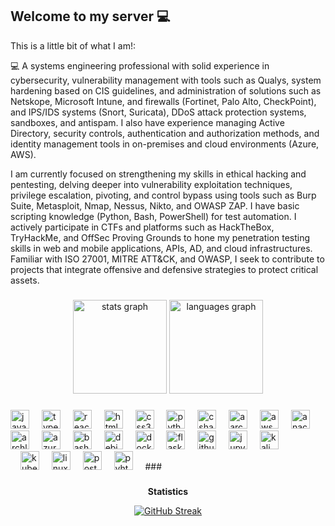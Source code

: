 ## Welcome to my server 💻


This is a little bit of what I am!:

💻 
A systems engineering professional with solid experience in cybersecurity, vulnerability management with tools such as Qualys, system hardening based on CIS guidelines, and administration of solutions such as Netskope, Microsoft Intune, and firewalls (Fortinet, Palo Alto, CheckPoint), and IPS/IDS systems (Snort, Suricata), DDoS attack protection systems, sandboxes, and antispam. I also have experience managing Active Directory, security controls, authentication and authorization methods, and identity management tools in on-premises and cloud environments (Azure, AWS).

I am currently focused on strengthening my skills in ethical hacking and pentesting, delving deeper into vulnerability exploitation techniques, privilege escalation, pivoting, and control bypass using tools such as Burp Suite, Metasploit, Nmap, Nessus, Nikto, and OWASP ZAP. I have basic scripting knowledge (Python, Bash, PowerShell) for test automation. I actively participate in CTFs and platforms such as HackTheBox, TryHackMe, and OffSec Proving Grounds to hone my penetration testing skills in web and mobile applications, APIs, AD, and cloud infrastructures. Familiar with ISO 27001, MITRE ATT&CK, and OWASP, I seek to contribute to projects that integrate offensive and defensive strategies to protect critical assets.

###

<div align="center">
  <img src="https://github-readme-stats.vercel.app/api?username=Cyberdark-Security&hide_title=false&hide_rank=false&show_icons=true&include_all_commits=true&count_private=true&disable_animations=false&theme=dracula&locale=en&hide_border=false" height="150" alt="stats graph"  />
  <img src="https://github-readme-stats.vercel.app/api/top-langs?username=Cyberdark-Security&locale=en&hide_title=false&layout=compact&card_width=320&langs_count=5&theme=dracula&hide_border=false" height="150" alt="languages graph"  />
</div>

###

<div align="left">
  <img src="https://cdn.jsdelivr.net/gh/devicons/devicon/icons/javascript/javascript-original.svg" height="30" alt="javascript logo"  />
  <img width="12" />
  <img src="https://cdn.jsdelivr.net/gh/devicons/devicon/icons/typescript/typescript-original.svg" height="30" alt="typescript logo"  />
  <img width="12" />
  <img src="https://cdn.jsdelivr.net/gh/devicons/devicon/icons/react/react-original.svg" height="30" alt="react logo"  />
  <img width="12" />
  <img src="https://cdn.jsdelivr.net/gh/devicons/devicon/icons/html5/html5-original.svg" height="30" alt="html5 logo"  />
  <img width="12" />
  <img src="https://cdn.jsdelivr.net/gh/devicons/devicon/icons/css3/css3-original.svg" height="30" alt="css3 logo"  />
  <img width="12" />
  <img src="https://cdn.jsdelivr.net/gh/devicons/devicon/icons/python/python-original.svg" height="30" alt="python logo"  />
  <img width="12" />
  <img src="https://cdn.jsdelivr.net/gh/devicons/devicon/icons/csharp/csharp-original.svg" height="30" alt="csharp logo"  />
  <img width="12" />
  <img src="https://cdn.jsdelivr.net/gh/devicons/devicon@latest/icons/aarch64/aarch64-original.svg" height="30" alt="aarch64 logo" />
  <img width="12" />
  <img src="https://cdn.jsdelivr.net/gh/devicons/devicon@latest/icons/amazonwebservices/amazonwebservices-original-wordmark.svg"  height="30" alt="aws logo" />
  <img width="12" />
  <img src="https://cdn.jsdelivr.net/gh/devicons/devicon@latest/icons/anaconda/anaconda-original-wordmark.svg"  height="30" alt="anaconda logo" />
  <img width="12" />
   <img src="https://cdn.jsdelivr.net/gh/devicons/devicon@latest/icons/archlinux/archlinux-original-wordmark.svg"  height="30" alt="archlinux logo" />
   <img width="12" />
<img src="https://cdn.jsdelivr.net/gh/devicons/devicon@latest/icons/azure/azure-original-wordmark.svg"  height="30" alt="azure logo" />
<img width="12" />
<img src="https://cdn.jsdelivr.net/gh/devicons/devicon@latest/icons/bash/bash-original.svg"  height="30" alt="bash logo" />
<img width="12" />
<img src="https://cdn.jsdelivr.net/gh/devicons/devicon@latest/icons/debian/debian-original-wordmark.svg"  height="30" alt="debian logo" />
<img width="12" />
<img src="https://cdn.jsdelivr.net/gh/devicons/devicon@latest/icons/docker/docker-original-wordmark.svg"  height="30" alt="docker logo" />
<img width="12" />
<img src="https://cdn.jsdelivr.net/gh/devicons/devicon@latest/icons/flask/flask-original-wordmark.svg"  height="30" alt="flask logo" />
<img width="12" />
<img src="https://cdn.jsdelivr.net/gh/devicons/devicon@latest/icons/github/github-original.svg"  height="30" alt="github logo" />
<img width="12" />
<img src="https://cdn.jsdelivr.net/gh/devicons/devicon@latest/icons/jupyter/jupyter-original-wordmark.svg"  height="30" alt="jupyter logo" />
<img width="12" />
<img src="https://cdn.jsdelivr.net/gh/devicons/devicon@latest/icons/kalilinux/kalilinux-original.svg"  height="30" alt="kali logo" />
</div>
<img width="12" />
<img src="https://cdn.jsdelivr.net/gh/devicons/devicon@latest/icons/kubernetes/kubernetes-original-wordmark.svg"  height="30" alt="kubernetes logo" />
<img width="12" />
<img src="https://cdn.jsdelivr.net/gh/devicons/devicon@latest/icons/linux/linux-original.svg"  height="30" alt="linux logo" />
</div>
<img width="12" />
<img src="https://cdn.jsdelivr.net/gh/devicons/devicon@latest/icons/postman/postman-original-wordmark.svg"  height="30" alt="postman logo" />
<img width="12" />
<img src="https://cdn.jsdelivr.net/gh/devicons/devicon@latest/icons/python/python-original-wordmark.svg"  height="30" alt="pyhton logo" />
<img width="12" />
</div>
###

<br clear="both">


###


</div>
<p></p>
<p></p>
<p align="center"><strong>Statistics</strong></p>
<div align="center">
 </a>
</div>
<div align="center">
 <a href="https://git.io/streak-stats"><img src="https://streak-stats.demolab.com?user=Cyberdark-Security&theme=dark&hide_border=true" alt="GitHub Streak" /></a>
</a>
</div>
<p></p>
<p></p>
<p></p>
<p></p>
<p></p>
<p></p>

<!--
**Cyberdark-Security/Cyberdark-Security** is a ✨ _special_ ✨ repository because its `README.md` (this file) appears on your GitHub profile.
-->
